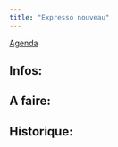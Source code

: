 ```yaml
---
title: "Expresso nouveau"
---
```


[Agenda](notes/AgendaMaJournee.md) 
## Infos:

## A faire: 

## Historique:
